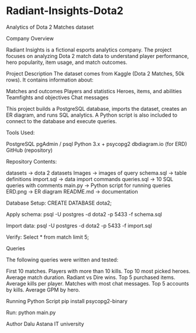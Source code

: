 # Radiant-Insights-Dota2
Analytics of Dota 2 Matches dataset

Company Overview

Radiant Insights is a fictional esports analytics company.
The project focuses on analyzing Dota 2 match data to understand player performance, hero popularity, item usage, and match outcomes.

Project Description
The dataset comes from Kaggle (Dota 2 Matches, 50k rows). It contains information about:

Matches and outcomes
Players and statistics
Heroes, items, and abilities
Teamfights and objectives
Chat messages

This project builds a PostgreSQL database, imports the dataset, creates an ER diagram, and runs SQL analytics. A Python script is also included to connect to the database and execute queries.

Tools Used:

PostgreSQL
pgAdmin / psql
Python 3.x + psycopg2
dbdiagram.io (for ERD)
GitHub (repository)

Repository Contents:

datasets → dota 2 datasets
Images → images of query
schema.sql → table definitions
import.sql → data import commands
queries.sql → 10 SQL queries with comments
main.py → Python script for running queries
ERD.png → ER diagram
README.md → documentation

Database Setup:
CREATE DATABASE dota2;

Apply schema:
psql -U postgres -d dota2 -p 5433 -f schema.sql

Import data:
psql -U postgres -d dota2 -p 5433 -f import.sql

Verify:
Select * from match limit 5;

Queries

The following queries were written and tested:

First 10 matches.
Players with more than 10 kills.
Top 10 most picked heroes.
Average match duration.
Radiant vs Dire wins.
Top 5 purchased items.
Average kills per player.
Matches with most chat messages.
Top 5 accounts by kills.
Average GPM by hero.

Running Python Script
pip install psycopg2-binary 

Run:
python main.py

Author Dalu
Astana IT university 
